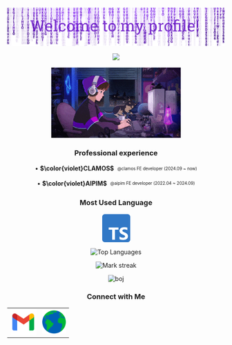 <p align="center"> 
  <img src="assets/header.png"/>
</p>
<p align="center">
   <img src="https://readme-typing-svg.demolab.com?font=Roboto+Slab&color=%237E3ACE&size=35&center=true&vCenter=true&width=450&duration=1500&pause=1000&lines=Hyeonjun+Moon;Software+Engineer" width="auto" height="35"/>
</p>
<p align="center">
  <img alt="Coding GIF" width="300" height="auto" src="assets/coding.gif"/>
</p>

<h3 align="center">Professional experience</h3>

<div align="center">
  <p>• <strong>$\color{violet}CLAMOS$</strong>&nbsp;&nbsp;<sub><sup>@clamos FE developer (2024.09 ~ now)</sup></sub></p>
  <p>• <strong>$\color{violet}AIPIM$</strong>&nbsp;&nbsp;<sub><sup>@aipim FE developer (2022.04 ~ 2024.09)</sup></sub></p>
</div>

<h3 align="center">Most Used Language</h3>
<p align="center">
  <img align="center" src="assets/typescript.png" alt="Python" height="65" width="65" />
</p>

<p align="center">
  <img src="https://github-readme-stats.vercel.app/api/top-langs?username=moonhyeonjun&hide_title=true&hide_border=true&no-bg=true&no-frame=true&layout=compact&theme=transparent&hide=html,css,astro,cmake,mdx" alt="Top Languages"/>
</p>

<p align="center">
  <img alt="Mark streak" src="https://github-readme-streak-stats.herokuapp.com/?user=moonhyeonjun&hide_border=true&theme=transparent" />
</p>

<p align="center">
  <img height="180em" src="http://mazassumnida.wtf/api/v2/generate_badge?boj=mhj5256" alt="boj"/>
</p>

<h3 align="center">Connect with Me</h3>

<table align="center">
  <tr>
    <td>
      <a href="mailto:mhj5256@gmail.com" target="_blank">
        <img src="assets/gmail.png" alt="gmail" height="60" width="60" />
      </a>
    </td>
    <td>
      <a href="https://moonhyeonjun.com" target="_blank">
        <img src="assets/web.png" alt="website" height="55" width="55" />
      </a>
    </td>
  </tr>
</table>
